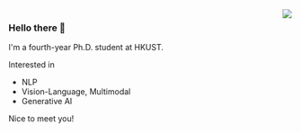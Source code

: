 <img align="right" src="https://github-readme-stats.vercel.app/api?username=wenliangdai&show_icons=true&hide_title=true&theme=dark" />

### Hello there 👋

I'm a fourth-year Ph.D. student at HKUST.

Interested in
- NLP
- Vision-Language, Multimodal
- Generative AI

Nice to meet you!
